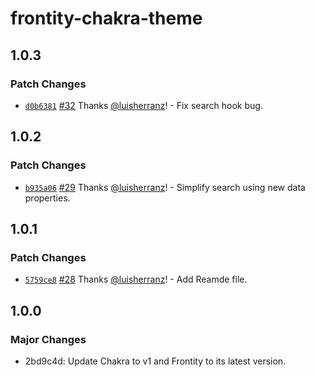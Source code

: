 # frontity-chakra-theme

## 1.0.3

### Patch Changes

- [`d0b6381`](https://github.com/chakra-ui/frontity-chakra-ui-theme/commit/d0b6381a8553da27dfa60b85eae0fbd46df8026d) [#32](https://github.com/chakra-ui/frontity-chakra-ui-theme/pull/32) Thanks [@luisherranz](https://github.com/luisherranz)! - Fix search hook bug.

## 1.0.2

### Patch Changes

- [`b935a06`](https://github.com/chakra-ui/frontity-chakra-ui-theme/commit/b935a06d571a24214f325cd6b27ffc4324b2eaf7) [#29](https://github.com/chakra-ui/frontity-chakra-ui-theme/pull/29) Thanks [@luisherranz](https://github.com/luisherranz)! - Simplify search using new data properties.

## 1.0.1

### Patch Changes

- [`5759ce8`](https://github.com/chakra-ui/frontity-chakra-ui-theme/commit/5759ce80f95b262f416e5a1d6ab094dbe83a15fd) [#28](https://github.com/chakra-ui/frontity-chakra-ui-theme/pull/28) Thanks [@luisherranz](https://github.com/luisherranz)! - Add Reamde file.

## 1.0.0

### Major Changes

- 2bd9c4d: Update Chakra to v1 and Frontity to its latest version.
